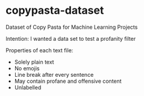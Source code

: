 # copypasta-dataset
Dataset of Copy Pasta for Machine Learning Projects

Intention: I wanted a data set to test a profanity filter

Properties of each text file:
- Solely plain text
- No emojis
- Line break after every sentence
- May contain profane and offensive content
- Unlabelled
